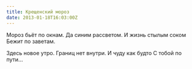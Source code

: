 ```yaml
---
title: Крещенский мороз
date: 2013-01-18T16:03:00Z
---
```


Мороз бьёт по окнам.
Да синим рассветом.
И жизнь стылым соком
Бежит по заветам.

Здесь новое утро.
Границ нет внутри.
И чуду как будто
С тобой по пути…